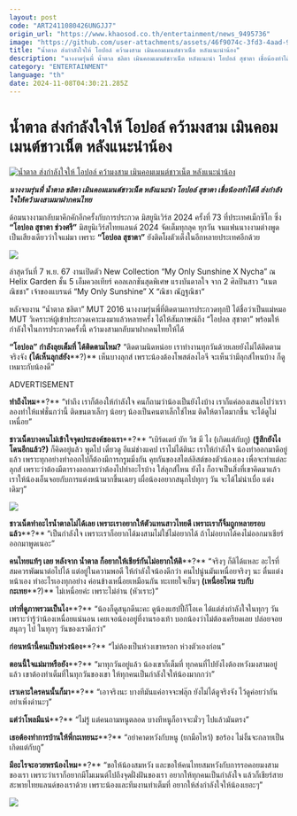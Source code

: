 ```yaml
---
layout: post
code: "ART2411080426UNGJJ7"
origin_url: "https://www.khaosod.co.th/entertainment/news_9495736"
image: "https://github.com/user-attachments/assets/46f9074c-3fd3-4aad-9392-d6efd9c9a90c"
title: "น้ำตาล ส่งกำลังใจให้ โอปอล์ คว้ามงสาม เมินคอมเมนต์ชาวเน็ต หลังแนะนำน้อง"
description: "นางงามรุ่นพี่ น้ำตาล ชลิตา เมินคอมเมนต์ชาวเน็ต หลังแนะนำ โอปอล์ สุชาตา เชื่อน้องทำได้ดี ส่งกำลังใจให้คว้ามงสามมาฝากคนไทย"
category: "ENTERTAINMENT"
language: "th"
date: 2024-11-08T04:30:21.285Z
---
```


# น้ำตาล ส่งกำลังใจให้ โอปอล์ คว้ามงสาม เมินคอมเมนต์ชาวเน็ต หลังแนะนำน้อง

[![น้ำตาล ส่งกำลังใจให้ โอปอล์ คว้ามงสาม เมินคอมเมนต์ชาวเน็ต หลังแนะนำน้อง](https://www.khaosod.co.th/wpapp/uploads/2024/11/namtan1.jpg "น้ำตาล ส่งกำลังใจให้ โอปอล์ คว้ามงสาม เมินคอมเมนต์ชาวเน็ต หลังแนะนำน้อง")](https://www.khaosod.co.th/wpapp/uploads/2024/11/namtan1.jpg)

_**นางงามรุ่นพี่ น้ำตาล ชลิตา เมินคอมเมนต์ชาวเน็ต หลังแนะนำ โอปอล์ สุชาตา เชื่อน้องทำได้ดี ส่งกำลังใจให้คว้ามงสามมาฝากคนไทย**_

ด้อมนางงามกลับมาคึกคักอีกครั้งกับการประกวด มิสยูนิเวิร์ส 2024 ครั้งที่ 73 ที่ประเทศเม็กซิโก ซึ่ง **“โอปอล สุชาตา ช่วงศรี”** มิสยูนิเวิร์สไทยแลนด์ 2024 จัดเต็มทุกลุค ทุกวัน จนแฟนนางงามต่างพูดเป็นเสียงเดียวว่าใจแม่มา เพราะ **“โอปอล สุชาตา”** ยังติดโผตัวเต็งในอีกหลายประเทศอีกด้วย

[![](https://www.khaosod.co.th/wpapp/uploads/2024/11/namtan3.jpg)](https://www.khaosod.co.th/wpapp/uploads/2024/11/namtan3.jpg)

ล่าสุดวันที่ 7 พ.ย. 67 งานเปิดตัว New Collection “My Only Sunshine X Nycha” ณ Helix Garden ชั้น 5 เอ็มควอเทียร์ คอลเลกชันสุดพิเศษ แรงบันดาลใจ จาก 2 ศิลปินสาว “แนต ณิชชา” เจ้าของแบรนด์ “My Only Sunshine” X “ณิชา ณัฏฐณิชา“

หลังจบงาน “น้ำตาล ชลิตา” MUT 2016 นางงามรุ่นพี่ที่ติดตามการประกวดทุกปี ได้ชื่อว่าเป็นแม่หมอ MUT วิเคราะห์ผู้เข้าประกวดเคาะมงมาแล้วหลายครั้ง ได้ให้สัมภาษณ์ถึง “โอปอล สุชาตา” พร้อมให้กำลังใจในการประกวดครั้งนี้ คว้ามงสามกลับมาฝากคนไทยให้ได้

**“โอปอล” กำลังลุยเต็มที่ ได้ติดตามไหม?** “ติดตามนิดหน่อย เราทำงานทุกวันด้วยเลยยังไม่ได้ติดตามจริงจัง **(ได้เห็นลุกส์ยัง****?)** เห็นบางลุกส์ เพราะน้องต้องโพสต์ลงไอจี จะเห็นว่ามีลุกส์ไหนบ้าง ก็ดูเหมาะกับน้องดี”

ADVERTISEMENT

**ทำถึงไหม****?** “ทำถึง เราก็ต้องให้กำลังใจ คนก็ถามว่าน้องเป็นยังไงบ้าง เราก็แค่ลองเสนอไปว่าเราลองทำให้แฟชั่นกว่านี้ ติดขนตาเล็กๆ น้อยๆ น้องเป็นคนตาเล็กใช่ไหม ติดให้ตาโตมากขึ้น จะได้ดูไม่เหนื่อย”

**ชาวเน็ตบางคนไม่เข้าใจจุดประสงค์ของเรา****?** “เบิร์ดเดย์ บัท วิช มี ไง (เกิดแต่กับกู) **(รู้สึกยังไงโดนอีกแล้ว?)** ก็คิดอยู่แล้ว พูดไป เดี๋ยวดู อีแม่ช่างแคป เราไม่ได้ตินะ เราให้กำลังใจ น้องทำออกมาดีอยู่แล้ว เพราะทุกอย่างทำออกไปก็ต้องมีการกรูมมิ่งกัน คุยกันของสไตล์ลิสต์ของตัวน้องเอง เพื่อจะทำแต่ละลุกส์ เพราะว่าต้องมีตารางออกมาว่าต้องไปทำอะไรบ้าง ใส่ลุกส์ไหน ยังไง ก็อาจเป็นสิ่งที่เขาคิดมาแล้ว เราให้น้องเอ็นจอยกับการแต่งหน้ามากขึ้นเฉยๆ เผื่อน้องอยากสนุกไปทุกๆ วัน จะได้ไม่น่าเบื่อ แต่งเดิมๆ”

[![](https://www.khaosod.co.th/wpapp/uploads/2024/11/namtan4.jpg)](https://www.khaosod.co.th/wpapp/uploads/2024/11/namtan4.jpg)

**ชาวเน็ตทำอะไรน้ำตาลไม่ได้เลย เพราะเราอยากให้ตัวแทนสาวไทยดี เพราะเราก็จิ้มถูกหลายรอบแล้ว****?** “เป็นกำลังใจ เพราะเราก็อยากได้มงสามไม่ใช่ไม่อยากได้ ถ้าไม่อยากได้คงไม่ออกมาเชียร์ออกมาพูดเนอะ”

**คนไทยแท้ๆ เลย หลังจาก น้ำตาล ก็อยากให้เชียร์กันไม่อยากให้ติ****?** “จริงๆ ก็ติได้แหละ อะไรที่สมควรพัฒนาต่อไปได้ แต่อยู่ในความพอดี ให้กำลังใจน้องดีกว่า คนไปนู่นมันเหนื่อยจริงๆ นะ ตื่นแต่งหน้าเอง ทำอะไรเองทุกอย่าง ค่อนข้างเหนื่อยเหมือนกัน ทะเทยใจเย็นๆ **(เหนื่อยไหม รบกับกะเทย****?)** ไม่เหนื่อยค่ะ เพราะไม่อ่าน (หัวเราะ)”

**เท่าที่ดูภาพรวมเป็นไง****?** “น้องก็ดูสนุกดีนะคะ ดูน้องแฮปปี้ก็โอเค ได้แต่ส่งกำลังใจในทุกๆ วัน เพราะว่ารู้ว่าน้องเหนื่อยแน่นอน เคยเจอน้องอยู่ที่งานรองเท้า บอกน้องว่าไม่ต้องเครียดเลย ปล่อยจอยสนุกๆ ไป ในทุกๆ วันของเราดีกว่า”

**ก่อนหน้านี้คนเป็นห่วงน้อง****?** “ไม่ต้องเป็นห่วงเขาหรอก ห่วงตัวเองก่อน”

**ตอนนี้ใจแม่มาหรือยัง****?** “มาทุกวันอยู่แล้ว น้องเขาก็เต็มที่ ทุกคนที่ไปยังไงต้องหวังมงสามอยู่แล้ว เขาต้องทำเต็มที่ในทุกวันของเขา ให้ทุกคนเป็นกำลังใจให้น้องมากกว่า”

**เราเคาะใครคนนั้นก็มา****?** “เอาจริงนะ บางทีมันแค่อาจจะฟลุ๊ก ยังไม่ได้ดูจริงจัง ไว้ดูค่อยว่ากัน อย่าเพิ่งด่านะๆ”

**แต่ว่าโพลมีแน่****?** “ไม่รู้ แต่คนถามหนูตลอด บางทีหนูก็อาจจะมั่วๆ ไปแล้วมันตรง”

**เธอต้องทำการบ้านให้พี่กะเทยนะ****?** “อย่าคาดหวังกับหนู (ยกมือไหว้) ขอร้อง ไม่งั้นจะกลายเป็น เกิดแต่กับกู”

**มีอะไรจะอวยพรน้องไหม****?** “ขอให้น้องสมหวัง และขอให้คนไทยสมหวังกับการรอคอยมงสามของเรา เพราะว่าเราก็อยากมีโมเมนต์ไปถึงจุดฝั่งฝันของเรา อยากให้ทุกคนเป็นกำลังใจ แล้วก็เชียร์สายสะพายไทยแลนด์ของเราด้วย เพราะน้องและทีมงานทำเต็มที่ อยากให้ส่งกำลังใจให้น้องเยอะๆ”

[![](https://www.khaosod.co.th/wpapp/uploads/2024/11/namtan5.jpg)](https://www.khaosod.co.th/wpapp/uploads/2024/11/namtan5.jpg)